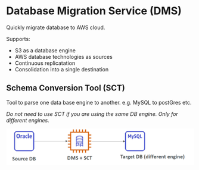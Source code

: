 # Database Migration Service (DMS)

Quickly migrate database to AWS cloud.

Supports:
- S3 as a database engine
- AWS database technologies as sources
- Continuous replicatation
- Consolidation into a single destination

## Schema Conversion Tool (SCT)

Tool to parse one data base engine to another. e.g. MySQL to postGres etc.

*Do not need to use SCT if you are using the same DB engine. Only for different engines.*

![](./../../../img/dms_sct.png)